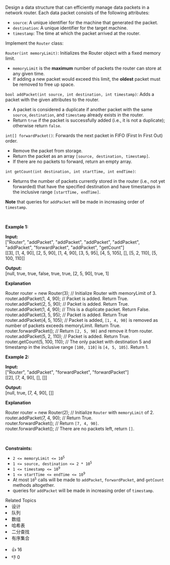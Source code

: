 <p>Design a data structure that can efficiently manage data packets in a network router. Each data packet consists of the following attributes:</p>

<ul> 
 <li><code>source</code>: A unique identifier for the machine that generated the packet.</li> 
 <li><code>destination</code>: A unique identifier for the target machine.</li> 
 <li><code>timestamp</code>: The time at which the packet arrived at the router.</li> 
</ul>

<p>Implement the <code>Router</code> class:</p>

<p><code>Router(int memoryLimit)</code>: Initializes the Router object with a fixed memory limit.</p>

<ul> 
 <li><code>memoryLimit</code> is the <strong>maximum</strong> number of packets the router can store at any given time.</li> 
 <li>If adding a new packet would exceed this limit, the <strong>oldest</strong> packet must be removed to free up space.</li> 
</ul>

<p><code>bool addPacket(int source, int destination, int timestamp)</code>: Adds a packet with the given attributes to the router.</p>

<ul> 
 <li>A packet is considered a duplicate if another packet with the same <code>source</code>, <code>destination</code>, and <code>timestamp</code> already exists in the router.</li> 
 <li>Return <code>true</code> if the packet is successfully added (i.e., it is not a duplicate); otherwise return <code>false</code>.</li> 
</ul>

<p><code>int[] forwardPacket()</code>: Forwards the next packet in FIFO (First In First Out) order.</p>

<ul> 
 <li>Remove the packet from storage.</li> 
 <li>Return the packet as an array <code>[source, destination, timestamp]</code>.</li> 
 <li>If there are no packets to forward, return an empty array.</li> 
</ul>

<p><code>int getCount(int destination, int startTime, int endTime)</code>:</p>

<ul> 
 <li>Returns the number of packets currently stored in the router (i.e., not yet forwarded) that have the specified destination and have timestamps in the inclusive range <code>[startTime, endTime]</code>.</li> 
</ul>

<p><strong>Note</strong> that queries for <code>addPacket</code> will be made in increasing order of <code>timestamp</code>.</p>

<p>&nbsp;</p> 
<p><strong class="example">Example 1:</strong></p>

<div class="example-block"> 
 <p><strong>Input:</strong><br /> <span class="example-io">["Router", "addPacket", "addPacket", "addPacket", "addPacket", "addPacket", "forwardPacket", "addPacket", "getCount"]<br /> [[3], [1, 4, 90], [2, 5, 90], [1, 4, 90], [3, 5, 95], [4, 5, 105], [], [5, 2, 110], [5, 100, 110]]</span></p> 
</div>

<p><strong>Output:</strong><br /> <span class="example-io">[null, true, true, false, true, true, [2, 5, 90], true, 1] </span></p>

<p><strong>Explanation</strong></p> Router router = new Router(3); // Initialize Router with memoryLimit of 3.
<br /> router.addPacket(1, 4, 90); // Packet is added. Return True.
<br /> router.addPacket(2, 5, 90); // Packet is added. Return True.
<br /> router.addPacket(1, 4, 90); // This is a duplicate packet. Return False.
<br /> router.addPacket(3, 5, 95); // Packet is added. Return True
<br /> router.addPacket(4, 5, 105); // Packet is added, 
<code>[1, 4, 90]</code> is removed as number of packets exceeds memoryLimit. Return True.
<br /> router.forwardPacket(); // Return 
<code>[2, 5, 90]</code> and remove it from router.
<br /> router.addPacket(5, 2, 110); // Packet is added. Return True.
<br /> router.getCount(5, 100, 110); // The only packet with destination 5 and timestamp in the inclusive range 
<code>[100, 110]</code> is 
<code>[4, 5, 105]</code>. Return 1.

<p><strong class="example">Example 2:</strong></p>

<div class="example-block"> 
 <p><strong>Input:</strong><br /> <span class="example-io">["Router", "addPacket", "forwardPacket", "forwardPacket"]<br /> [[2], [7, 4, 90], [], []]</span></p> 
</div>

<p><strong>Output:</strong><br /> <span class="example-io">[null, true, [7, 4, 90], []] </span></p>

<p><strong>Explanation</strong></p> Router router = new Router(2); // Initialize 
<code>Router</code> with 
<code>memoryLimit</code> of 2.
<br /> router.addPacket(7, 4, 90); // Return True.
<br /> router.forwardPacket(); // Return 
<code>[7, 4, 90]</code>.
<br /> router.forwardPacket(); // There are no packets left, return 
<code>[]</code>.

<p>&nbsp;</p> 
<p><strong>Constraints:</strong></p>

<ul> 
 <li><code>2 &lt;= memoryLimit &lt;= 10<sup>5</sup></code></li> 
 <li><code>1 &lt;= source, destination &lt;= 2 * 10<sup>5</sup></code></li> 
 <li><code>1 &lt;= timestamp &lt;= 10<sup>9</sup></code></li> 
 <li><code>1 &lt;= startTime &lt;= endTime &lt;= 10<sup>9</sup></code></li> 
 <li>At most <code>10<sup>5</sup></code> calls will be made to <code>addPacket</code>, <code>forwardPacket</code>, and <code>getCount</code> methods altogether.</li> 
 <li>queries for <code>addPacket</code> will be made in increasing order of <code>timestamp</code>.</li> 
</ul>

<div><div>Related Topics</div><div><li>设计</li><li>队列</li><li>数组</li><li>哈希表</li><li>二分查找</li><li>有序集合</li></div></div><br><div><li>👍 16</li><li>👎 0</li></div>